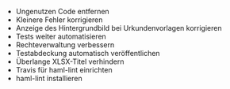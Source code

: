 * Ungenutzen Code entfernen
* Kleinere Fehler korrigieren
* Anzeige des Hintergrundbild bei Urkundenvorlagen korrigieren
* Tests weiter automatisieren
* Rechteverwaltung verbessern
* Testabdeckung automatisch veröffentlichen
* Überlange XLSX-Titel verhindern
* Travis für haml-lint einrichten
* haml-lint installieren
